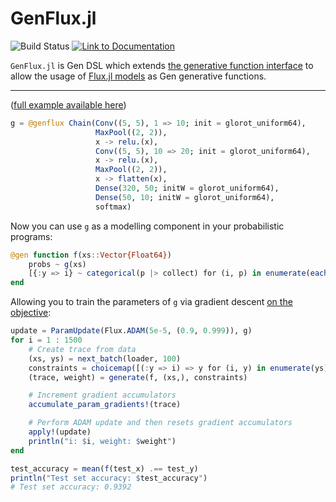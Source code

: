 # GenFlux.jl

![Build Status](https://github.com/probcomp/GenFlux.jl/actions/workflows/CI.yml/badge.svg)
[![Link to Documentation](https://img.shields.io/badge/docs-dev-blue.svg)](https://probcomp.github.io/GenFlux.jl/dev)

`GenFlux.jl` is Gen DSL which extends [the generative function interface](https://www.gen.dev/dev/ref/gfi/#Generative-function-interface-1) to allow the usage of [Flux.jl models](https://github.com/FluxML/Flux.jl) as Gen generative functions.

---

([full example available here](https://github.com/femtomc/GenFlux.jl/blob/master/examples/mnist.jl))

```julia
g = @genflux Chain(Conv((5, 5), 1 => 10; init = glorot_uniform64),
                   MaxPool((2, 2)),
                   x -> relu.(x),
                   Conv((5, 5), 10 => 20; init = glorot_uniform64),
                   x -> relu.(x),
                   MaxPool((2, 2)),
                   x -> flatten(x),
                   Dense(320, 50; initW = glorot_uniform64),
                   Dense(50, 10; initW = glorot_uniform64),
                   softmax)
```

Now you can use `g` as a modelling component in your probabilistic programs:

```julia
@gen function f(xs::Vector{Float64})
    probs ~ g(xs)
    [{:y => i} ~ categorical(p |> collect) for (i, p) in enumerate(eachcol(probs))]
end
```

Allowing you to train the parameters of `g` via gradient descent [on the objective](https://www.gen.dev/dev/ref/gfi/#Gen.accumulate_param_gradients!):

```julia
update = ParamUpdate(Flux.ADAM(5e-5, (0.9, 0.999)), g)
for i = 1 : 1500
    # Create trace from data
    (xs, ys) = next_batch(loader, 100)
    constraints = choicemap([(:y => i) => y for (i, y) in enumerate(ys)]...)
    (trace, weight) = generate(f, (xs,), constraints)

    # Increment gradient accumulators
    accumulate_param_gradients!(trace)

    # Perform ADAM update and then resets gradient accumulators
    apply!(update)
    println("i: $i, weight: $weight")
end
```

```julia
test_accuracy = mean(f(test_x) .== test_y)
println("Test set accuracy: $test_accuracy")
# Test set accuracy: 0.9392
```
